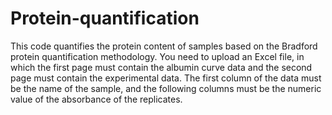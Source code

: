 # Protein-quantification

This code quantifies the protein content of samples based on the Bradford protein quantification methodology.
You need to upload an Excel file, in which the first page must contain the albumin curve data and the second page must contain the experimental data.
The first column of the data must be the name of the sample, and the following columns must be the numeric value of the absorbance of the replicates.
